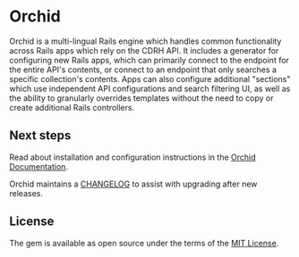 # Orchid

Orchid is a multi-lingual Rails engine which handles common functionality across
Rails apps which rely on the CDRH API. It includes a generator for configuring
new Rails apps, which can primarily connect to the endpoint for the entire API's
contents, or connect to an endpoint that only searches a specific collection's
contents. Apps can also configure additional "sections" which use independent
API configurations and search filtering UI, as well as the ability to granularly
overrides templates without the need to copy or create additional Rails
controllers.

## Next steps

Read about installation and configuration instructions in the [Orchid Documentation](docs/README.md).

Orchid maintains a [CHANGELOG](CHANGELOG.md) to assist with upgrading after new
releases.

## License
The gem is available as open source under the terms of the [MIT
License](http://opensource.org/licenses/MIT).
